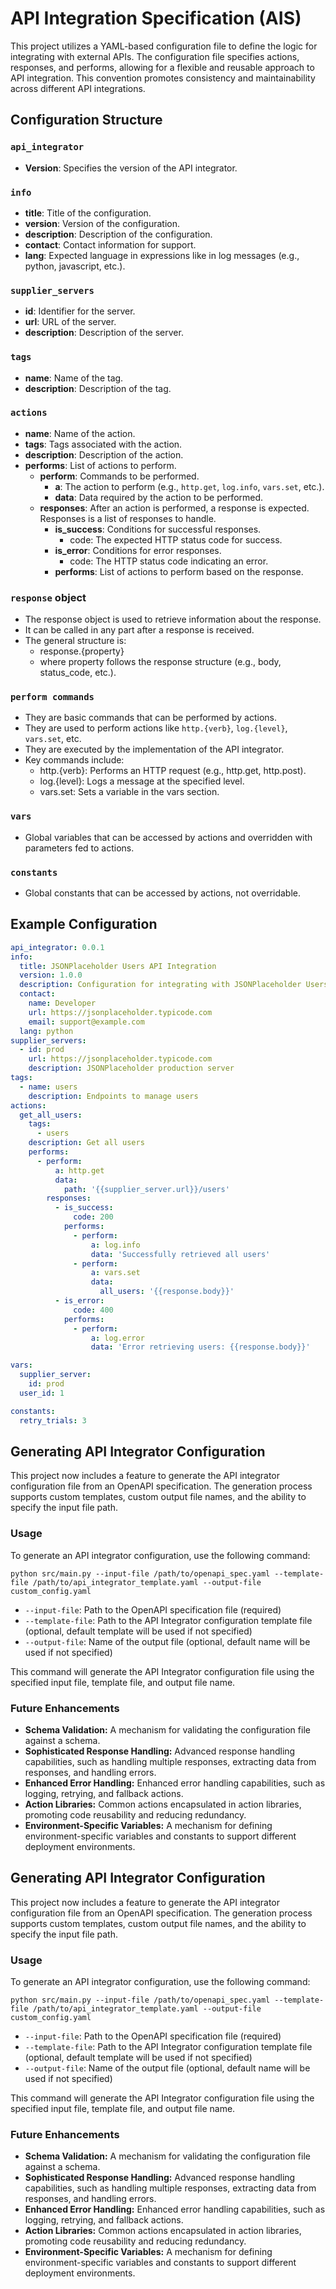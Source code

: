 # API Integration Specification (AIS)

This project utilizes a YAML-based configuration file to define the logic for integrating with external APIs. 
The configuration file specifies actions, responses, and performs, allowing for a flexible and reusable approach to API integration.
This convention promotes consistency and maintainability across different API integrations.

## Configuration Structure

### `api_integrator`
- **Version**: Specifies the version of the API integrator.

### `info`
- **title**: Title of the configuration.
- **version**: Version of the configuration.
- **description**: Description of the configuration.
- **contact**: Contact information for support.
- **lang**: Expected language in expressions like in log messages (e.g., python, javascript, etc.).

### `supplier_servers`
- **id**: Identifier for the server.
- **url**: URL of the server.
- **description**: Description of the server.

### `tags`
- **name**: Name of the tag.
- **description**: Description of the tag.

### `actions`
- **name**: Name of the action.
- **tags**: Tags associated with the action.
- **description**: Description of the action.
- **performs**: List of actions to perform.
  - **perform**: Commands to be performed.
    - **a**: The action to perform (e.g., `http.get`, `log.info`, `vars.set`, etc.).
    - **data**: Data required by the action to be performed.
  - **responses**: After an action is performed, a response is expected. Responses is a list of responses to handle.
    - **is_success**: Conditions for successful responses.
      - code: The expected HTTP status code for success.
    - **is_error**: Conditions for error responses.
      - code: The HTTP status code indicating an error.
    - **performs**: List of actions to perform based on the response.

### `response` object
- The response object is used to retrieve information about the response.
- It can be called in any part after a response is received.
- The general structure is:
  - response.{property}
  - where property follows the response structure (e.g., body, status_code, etc.).

### `perform commands`
- They are basic commands that can be performed by actions.
- They are used to perform actions like `http.{verb}`, `log.{level}`, `vars.set`, etc.
- They are executed by the implementation of the API integrator.
- Key commands include:
  - http.{verb}: Performs an HTTP request (e.g., http.get, http.post).
  - log.{level}: Logs a message at the specified level.
  - vars.set: Sets a variable in the vars section.

### `vars`
- Global variables that can be accessed by actions and overridden with parameters fed to actions.

### `constants`
- Global constants that can be accessed by actions, not overridable.

## Example Configuration

```yaml
api_integrator: 0.0.1
info:
  title: JSONPlaceholder Users API Integration
  version: 1.0.0
  description: Configuration for integrating with JSONPlaceholder Users API
  contact:
    name: Developer
    url: https://jsonplaceholder.typicode.com
    email: support@example.com
  lang: python
supplier_servers:
  - id: prod
    url: https://jsonplaceholder.typicode.com
    description: JSONPlaceholder production server
tags:
  - name: users
    description: Endpoints to manage users
actions:
  get_all_users:
    tags:
      - users
    description: Get all users
    performs:
      - perform:
          a: http.get
          data:
            path: '{{supplier_server.url}}/users'
        responses:
          - is_success:
              code: 200
            performs:
              - perform:
                  a: log.info
                  data: 'Successfully retrieved all users'
              - perform:
                  a: vars.set
                  data:
                    all_users: '{{response.body}}'
          - is_error:
              code: 400
            performs:
              - perform:
                  a: log.error
                  data: 'Error retrieving users: {{response.body}}'

vars:
  supplier_server:
    id: prod
  user_id: 1

constants:
  retry_trials: 3
```

## Generating API Integrator Configuration

This project now includes a feature to generate the API integrator configuration file from an OpenAPI specification. The generation process supports custom templates, custom output file names, and the ability to specify the input file path.

### Usage

To generate an API integrator configuration, use the following command:

```
python src/main.py --input-file /path/to/openapi_spec.yaml --template-file /path/to/api_integrator_template.yaml --output-file custom_config.yaml
```

- `--input-file`: Path to the OpenAPI specification file (required)
- `--template-file`: Path to the API Integrator configuration template file (optional, default template will be used if not specified)
- `--output-file`: Name of the output file (optional, default name will be used if not specified)

This command will generate the API Integrator configuration file using the specified input file, template file, and output file name.

### Future Enhancements

- **Schema Validation:** A mechanism for validating the configuration file against a schema.
- **Sophisticated Response Handling:** Advanced response handling capabilities, such as handling multiple responses, extracting data from responses, and handling errors.
- **Enhanced Error Handling:** Enhanced error handling capabilities, such as logging, retrying, and fallback actions.
- **Action Libraries:** Common actions encapsulated in action libraries, promoting code reusability and reducing redundancy.
- **Environment-Specific Variables:** A mechanism for defining environment-specific variables and constants to support different deployment environments.

## Generating API Integrator Configuration

This project now includes a feature to generate the API integrator configuration file from an OpenAPI specification. The generation process supports custom templates, custom output file names, and the ability to specify the input file path.

### Usage

To generate an API integrator configuration, use the following command:

```
python src/main.py --input-file /path/to/openapi_spec.yaml --template-file /path/to/api_integrator_template.yaml --output-file custom_config.yaml
```

- `--input-file`: Path to the OpenAPI specification file (required)
- `--template-file`: Path to the API Integrator configuration template file (optional, default template will be used if not specified)
- `--output-file`: Name of the output file (optional, default name will be used if not specified)

This command will generate the API Integrator configuration file using the specified input file, template file, and output file name.

### Future Enhancements

- **Schema Validation:** A mechanism for validating the configuration file against a schema.
- **Sophisticated Response Handling:** Advanced response handling capabilities, such as handling multiple responses, extracting data from responses, and handling errors.
- **Enhanced Error Handling:** Enhanced error handling capabilities, such as logging, retrying, and fallback actions.
- **Action Libraries:** Common actions encapsulated in action libraries, promoting code reusability and reducing redundancy.
- **Environment-Specific Variables:** A mechanism for defining environment-specific variables and constants to support different deployment environments.
